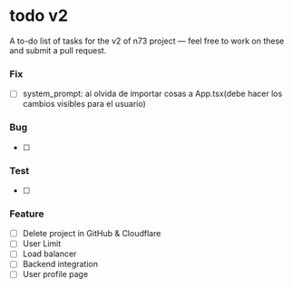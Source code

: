 # todo v2
A to-do list of tasks for the v2 of n73 project — feel free to work on these and 
submit a pull request.

### Fix
- [ ] system_prompt: ai olvida de importar cosas a App.tsx(debe hacer los cambios visibles para el usuario)

### Bug
- [ ]

### Test
- [ ] 

### Feature
- [ ] Delete project in GitHub & Cloudflare
- [ ] User Limit
- [ ] Load balancer
- [ ] Backend integration
- [ ] User profile page
